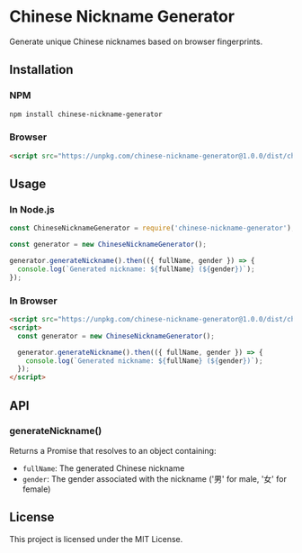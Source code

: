 # Chinese Nickname Generator

Generate unique Chinese nicknames based on browser fingerprints.

## Installation

### NPM

```bash
npm install chinese-nickname-generator
```

### Browser

```html
<script src="https://unpkg.com/chinese-nickname-generator@1.0.0/dist/chinese-nickname-generator.min.js"></script>
```

## Usage

### In Node.js

```javascript
const ChineseNicknameGenerator = require('chinese-nickname-generator');

const generator = new ChineseNicknameGenerator();

generator.generateNickname().then(({ fullName, gender }) => {
  console.log(`Generated nickname: ${fullName} (${gender})`);
});
```

### In Browser

```html
<script src="https://unpkg.com/chinese-nickname-generator@1.0.0/dist/chinese-nickname-generator.min.js"></script>
<script>
  const generator = new ChineseNicknameGenerator();

  generator.generateNickname().then(({ fullName, gender }) => {
    console.log(`Generated nickname: ${fullName} (${gender})`);
  });
</script>
```

## API

### generateNickname()

Returns a Promise that resolves to an object containing:

- `fullName`: The generated Chinese nickname
- `gender`: The gender associated with the nickname ('男' for male, '女' for female)

## License

This project is licensed under the MIT License.